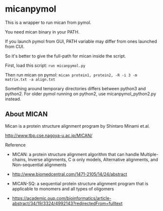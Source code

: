 # micanpymol
This is a wrapper to run mican from pymol.

You need mican binary in your PATH.

If you launch pymol from GUI, PATH variable may differ from ones launched from CUI.

So it's better to give the full-path for mican inside the script.

First, load this script:
 ```run micanpymol.py```

Then run mican on pymol:
 ```mican protein1, protein2, -R -i 3 -m matrix.txt -a align.txt```

Something around temporary directories differs between python3 and python2.
For older pymol running on python2, use micanpymol_python2.py instead.

## About MICAN
Mican is a protein structure alignment program by Shintaro Minami et.al.

http://www.tbp.cse.nagoya-u.ac.jp/MICAN/

Reference

* MICAN: a protein structure alignment algorithm that can handle Multiple-chains, Inverse alignments, C α only models, Alternative alignments, and Non-sequential alignments
* http://www.biomedcentral.com/1471-2105/14/24/abstract

* MICAN-SQ: a sequential protein structure alignment program that is applicable to monomers and all types of oligomers
* https://academic.oup.com/bioinformatics/article-abstract/34/19/3324/4992143?redirectedFrom=fulltext
